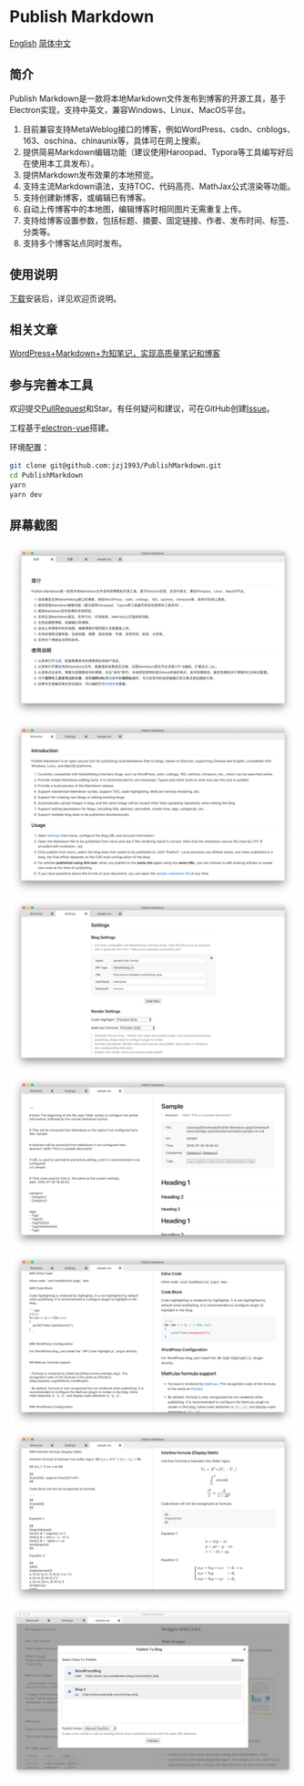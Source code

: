 # Publish Markdown

[English](README-en.md) [简体中文](#)

## 简介

Publish Markdown是一款将本地Markdown文件发布到博客的开源工具，基于Electron实现，支持中英文，兼容Windows、Linux、MacOS平台。

1. 目前兼容支持MetaWeblog接口的博客，例如WordPress、csdn、cnblogs、163、oschina、chinaunix等，具体可在网上搜索。
1. 提供简易Markdown编辑功能（建议使用Haroopad、Typora等工具编写好后在使用本工具发布）。
1. 提供Markdown发布效果的本地预览。
1. 支持主流Markdown语法，支持TOC、代码高亮、MathJax公式渲染等功能。
1. 支持创建新博客，或编辑已有博客。
1. 自动上传博客中的本地图，编辑博客时相同图片无需重复上传。
1. 支持给博客设置参数，包括标题、摘要、固定链接、作者、发布时间、标签、分类等。
1. 支持多个博客站点同时发布。

## 使用说明

[下载](https://github.com/jzj1993/PublishMarkdown/releases)安装后，详见欢迎页说明。

## 相关文章

[WordPress+Markdown+为知笔记，实现高质量笔记和博客](http://www.paincker.com/wp-markdown-wiz-blog)

## 参与完善本工具

欢迎提交[PullRequest](https://github.com/jzj1993/PublishMarkdown/pulls)和Star。有任何疑问和建议，可在GitHub创建[Issue](https://github.com/jzj1993/PublishMarkdown/issues)。

工程基于[electron-vue](https://github.com/SimulatedGREG/electron-vue)搭建。

环境配置：

```bash
git clone git@github.com:jzj1993/PublishMarkdown.git
cd PublishMarkdown
yarn
yarn dev
```

## 屏幕截图

![](docs/screenshot-1.png)
![](docs/screenshot-2.png)
![](docs/screenshot-3.png)
![](docs/screenshot-4.png)
![](docs/screenshot-5.png)
![](docs/screenshot-6.png)
![](docs/screenshot-7.png)

